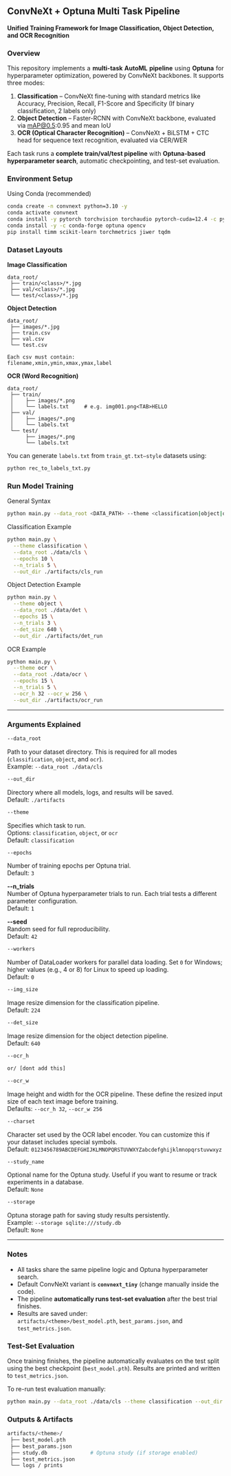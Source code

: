 ## ConvNeXt + Optuna Multi Task Pipeline
**Unified Training Framework for Image Classification, Object Detection, and OCR Recognition**

### Overview
<p align="justify">
This repository implements a <b>multi-task AutoML pipeline</b> using <b>Optuna</b> for hyperparameter optimization, powered by ConvNeXt backbones. It supports three modes:
</p>

1. **Classification** – ConvNeXt fine-tuning with standard metrics like Accuracy, Precision, Recall, F1-Score and Specificity (If binary classification, 2 labels only)
2. **Object Detection** – Faster-RCNN with ConvNeXt backbone, evaluated via mAP@0.5:0.95 and mean IoU  
3. **OCR (Optical Character Recognition)** – ConvNeXt + BiLSTM + CTC head for sequence text recognition, evaluated via CER/WER  

Each task runs a **complete train/val/test pipeline** with **Optuna-based hyperparameter search**, automatic checkpointing, and test-set evaluation.

### Environment Setup

Using Conda (recommended)
```bash
conda create -n convnext python=3.10 -y
conda activate convnext
conda install -y pytorch torchvision torchaudio pytorch-cuda=12.4 -c pytorch -c nvidia
conda install -y -c conda-forge optuna opencv
pip install timm scikit-learn torchmetrics jiwer tqdm
```

### Dataset Layouts
**Image Classification**
```
data_root/
 ├── train/<class>/*.jpg
 ├── val/<class>/*.jpg
 └── test/<class>/*.jpg
```
**Object Detection**
```
data_root/
 ├── images/*.jpg
 ├── train.csv
 ├── val.csv
 └── test.csv

Each csv must contain:
filename,xmin,ymin,xmax,ymax,label
```
**OCR (Word Recognition)**
```
data_root/
 ├── train/
 │    ├── images/*.png
 │    └── labels.txt     # e.g. img001.png<TAB>HELLO
 ├── val/
 │    ├── images/*.png
 │    └── labels.txt
 └── test/
      ├── images/*.png
      └── labels.txt
```
You can generate `labels.txt` from `train_gt.txt–style` datasets using:
```bash
python rec_to_labels_txt.py
```

### Run Model Training
General Syntax
```bash
python main.py --data_root <DATA_PATH> --theme <classification|object|ocr> [options]
```
Classification Example
```bash
python main.py \
  --theme classification \
  --data_root ./data/cls \
  --epochs 10 \
  --n_trials 5 \
  --out_dir ./artifacts/cls_run
```
Object Detection Example
```bash
python main.py \
  --theme object \
  --data_root ./data/det \
  --epochs 15 \
  --n_trials 3 \
  --det_size 640 \
  --out_dir ./artifacts/det_run
```
OCR Example
```bash
python main.py \
  --theme ocr \
  --data_root ./data/ocr \
  --epochs 15 \
  --n_trials 5 \
  --ocr_h 32 --ocr_w 256 \
  --out_dir ./artifacts/ocr_run
```

---

### Arguments Explained

```bash
--data_root
```
Path to your dataset directory. This is required for all modes (`classification`, `object`, and `ocr`).  
Example: `--data_root ./data/cls`

```bash
--out_dir
```
Directory where all models, logs, and results will be saved.  
Default: `./artifacts`

```bash
--theme
```
Specifies which task to run.  
Options: `classification`, `object`, or `ocr`  
Default: `classification`

```bash
--epochs
```
Number of training epochs per Optuna trial.  
Default: `3`

**--n_trials**  
Number of Optuna hyperparameter trials to run. Each trial tests a different parameter configuration.  
Default: `1`

**--seed**  
Random seed for full reproducibility.  
Default: `42`

```bash
--workers
```
Number of DataLoader workers for parallel data loading. Set `0` for Windows; higher values (e.g., 4 or 8) for Linux to speed up loading.  
Default: `0`

```bash
--img_size
```
Image resize dimension for the classification pipeline.  
Default: `224`

```bash
--det_size
```
Image resize dimension for the object detection pipeline.  
Default: `640`

```bash
--ocr_h

or/ [dont add this]

--ocr_w
```
Image height and width for the OCR pipeline. These define the resized input size of each text image before training.  
Defaults: `--ocr_h 32`, `--ocr_w 256`

```bash
--charset
```
Character set used by the OCR label encoder. You can customize this if your dataset includes special symbols.  
Default: `0123456789ABCDEFGHIJKLMNOPQRSTUVWXYZabcdefghijklmnopqrstuvwxyz`

```bash
--study_name
```
Optional name for the Optuna study. Useful if you want to resume or track experiments in a database.  
Default: `None`

```bash
--storage
```
Optuna storage path for saving study results persistently.  
Example: `--storage sqlite:///study.db`  
Default: `None`

---

### Notes
- All tasks share the same pipeline logic and Optuna hyperparameter search.
- Default ConvNeXt variant is **`convnext_tiny`** (change manually inside the code).
- The pipeline **automatically runs test-set evaluation** after the best trial finishes.
- Results are saved under:  
  `artifacts/<theme>/best_model.pth`, `best_params.json`, and `test_metrics.json`.

### Test-Set Evaluation
Once training finishes, the pipeline automatically evaluates on the test split using the best checkpoint (`best_model.pth`).
Results are printed and written to `test_metrics.json`.

To re-run test evaluation manually:
```bash
python main.py --data_root ./data/cls --theme classification --out_dir ./artifacts
```

### Outputs & Artifacts
```bash
artifacts/<theme>/
 ├── best_model.pth
 ├── best_params.json
 ├── study.db              # Optuna study (if storage enabled)
 ├── test_metrics.json
 └── logs / prints
```




